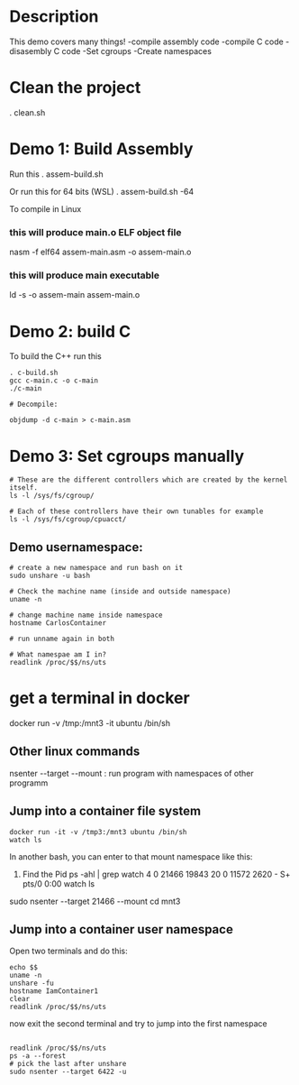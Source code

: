 # Description
This demo covers many things!
-compile assembly code
-compile C code
-disasembly C code
-Set cgroups
-Create namespaces 

# Clean the project
. clean.sh

# Demo 1: Build Assembly
Run this 
. assem-build.sh

Or run this for 64 bits (WSL)
. assem-build.sh -64 

To compile in Linux
### this will produce main.o ELF object file
nasm -f elf64 assem-main.asm -o assem-main.o
### this will produce main executable
ld -s -o assem-main assem-main.o

# Demo 2: build C
To build the C++ run this

```
. c-build.sh
gcc c-main.c -o c-main
./c-main

# Decompile:

objdump -d c-main > c-main.asm
```

# Demo 3: Set cgroups manually

```
# These are the different controllers which are created by the kernel itself.
ls -l /sys/fs/cgroup/

# Each of these controllers have their own tunables for example
ls -l /sys/fs/cgroup/cpuacct/
```

## Demo usernamespace:
```
# create a new namespace and run bash on it
sudo unshare -u bash

# Check the machine name (inside and outside namespace)
uname -n

# change machine name inside namespace
hostname CarlosContainer

# run unname again in both

# What namespae am I in?
readlink /proc/$$/ns/uts

```

# get a terminal in docker
docker run -v /tmp:/mnt3 -it ubuntu /bin/sh

## Other linux commands
nsenter --target --mount : run program with namespaces of other programm

## Jump into a container file system
```
docker run -it -v /tmp3:/mnt3 ubuntu /bin/sh
watch ls 
```

In another bash, you can enter to that mount namespace like this:
1. Find the Pid
ps -ahl | grep watch
4     0 21466 19843  20   0  11572  2620 -      S+   pts/0      0:00 watch ls

sudo nsenter --target 21466 --mount
cd mnt3

## Jump into a container user namespace
Open two terminals and do this:
```
echo $$
uname -n
unshare -fu
hostname IamContainer1
clear
readlink /proc/$$/ns/uts
```

now exit the second terminal and try to jump into the first namespace

```

readlink /proc/$$/ns/uts
ps -a --forest
# pick the last after unshare
sudo nsenter --target 6422 -u

```

